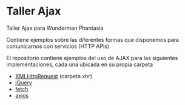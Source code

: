 Taller Ajax
============

Taller Ajax para Wunderman Phantasia

Contiene ejemplos sobre las diferentes formas que disponemos para
comunicarnos con servicios (HTTP APIs)

El repositorio contiene ejemplos del uso de AJAX para las siguientes implementaciones,
cada una ubicada en su propia carpeta

- [XMLHttpRequest](https://developer.mozilla.org/es/docs/Web/API/XMLHttpRequest) (carpeta xhr)
- [jQuery](http://api.jquery.com/jquery.ajax/)
- [fetch](https://developer.mozilla.org/es/docs/Web/API/Fetch_API)
- [axios](https://github.com/mzabriskie/axios)
